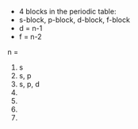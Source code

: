 - 4 blocks in the periodic table:
- s-block, p-block, d-block, f-block
- d = n-1
- f = n-2

n = 
1. s
2. s, p
3. s, p, d
4. 
5. 
6. 
7. 
<!--stackedit_data:
eyJoaXN0b3J5IjpbLTYyMzY3NDc0MSw0OTE3NDMyM119
-->